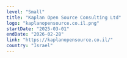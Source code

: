 ```yaml
---
level: "Small"
title: "Kaplan Open Source Consulting Ltd"
logo: "kaplanopensource.co.il.png"
startDate: "2025-03-01"
endDate: "2026-02-28"
link: "https://kaplanopensource.co.il/"
country: "Israel"
---
```

